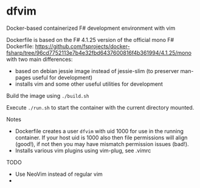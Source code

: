 # dfvim
Docker-based containerized F# development environment with vim

Dockerfile is based on the F# 4.1.25 version of the official mono F# Dockerfile: https://github.com/fsprojects/docker-fsharp/tree/96cd7752113e7b4e32fbd6437600816f4b361994/4.1.25/mono with two main differences:

- based on debian jessie image instead of jessie-slim (to preserver man-pages useful for development)
- installs vim and some other useful utilities for development

Build the image using `./build.sh`

Execute `./run.sh` to start the container with the current directory mounted.

Notes

- Dockerfile creates a user `dfvim` with uid 1000 for use in the running container. If your host uid is 1000 also then file permissions will align (good!), if not then you may have mismatch permission issues (bad!).
- Installs various vim plugins using vim-plug, see .vimrc

TODO

- Use NeoVim instead of regular vim
- 
